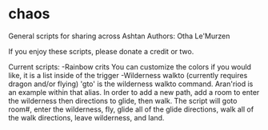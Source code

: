 # chaos
General scripts for sharing across Ashtan
Authors: Otha Le'Murzen

If you enjoy these scripts, please donate a credit or two.

Current scripts:
-Rainbow crits
You can customize the colors if you would like, it is a list inside of the trigger
-Wilderness walkto (currently requires dragon and/or flying)
'gto' is the wilderness walkto command.  Aran'riod is an example within that alias.  In order to add a new path, add a room to enter the wilderness then directions to glide, then walk.  The script will goto room#, enter the wilderness, fly, glide all of the glide directions, walk all of the walk directions, leave wilderness, and land.
